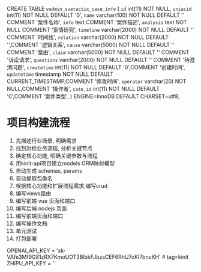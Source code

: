CREATE TABLE `vadmin_suetactix_case_info` (
  `id` int(11) NOT NULL,
  `uniacid` int(11) NOT NULL DEFAULT '0',
  `name` varchar(100) NOT NULL DEFAULT '' COMMENT '案件名称',
  `info` text COMMENT '案件描述',
  `analysis` text NOT NULL COMMENT '案情研究',
  `timeline` varchar(2000) NOT NULL DEFAULT '' COMMENT '时间线',
  `relation` varchar(2000) NOT NULL DEFAULT '',COMMENT '逻辑关系',
  `cause` varchar(5000) NOT NULL DEFAULT '' COMMENT '案由',
  `claim` varchar(5000) NOT NULL DEFAULT '' COMMENT '诉讼请求',
  `questions` varchar(2000) NOT NULL DEFAULT '' COMMENT '待澄清问题',
  `createtime` int(11) NOT NULL DEFAULT '0',COMMENT '创建时间',
  `updatetime` timestamp NOT NULL DEFAULT CURRENT_TIMESTAMP,COMMENT '修改时间',
  `operator` varchar(20) NOT NULL,COMMENT '操作者',
  `cate_id` int(11) NOT NULL DEFAULT '0',COMMENT '案件类型',
) ENGINE=InnoDB DEFAULT CHARSET=utf8;

# 项目构建流程
1. 先描述行业场景, 明确需求
2. 找到对标业务流程, 分析关键节点
3. 确定核心功能, 明确关键参数与流程
4. 用kinit-api项目建立models ORM映射模型
5. 自动生成 schemas, params
6. 自动提取包类名
7. 根据核心功能和扩展流程需求,编写crud
8. 编写views路由
9. 编写前端 vue 页面和端口
10. 编写后端 nodejs 页面
11. 编写前端页面和端口
12. 编写操作文档
13. 单元测试
14. 打包部署


OPENAI_API_KEY = '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'  # tag=kinit
ZHIPU_API_KEY = ''